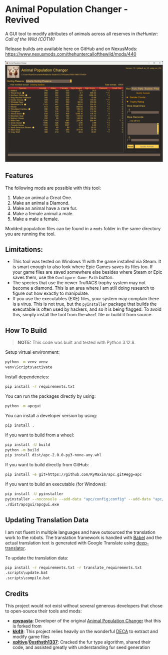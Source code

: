 # Animal Population Changer - Revived

A GUI tool to modify attributes of animals across all reserves in *theHunter: Call of the Wild (COTW)*

Release builds are available here on GitHub and on NexusMods: https://www.nexusmods.com/thehuntercallofthewild/mods/440

![Screenshot](screenshot.png)

## Features

The following mods are possible with this tool:
1. Make an animal a Great One.
1. Make an animal a Diamond.
1. Make an animal have a rare fur.
1. Make a female animal a male.
1. Make a male a female.

Modded population files can be found in a `mods` folder in the same directory you are running the tool.

## Limitations:

* This tool was tested on Windows 11 with the game installed via Steam. It is smart enough to also look where Epic Games saves its files too. If your game files are saved somewhere else besides where Steam or Epic saves them, use the `Configure Game Path` button.
* The species that use the newer TruRACS trophy system may not become a diamond. This is an area where I am still doing research to figure out how exactly to manipulate.
* If you use the executables (EXE) files, your system may complain there is a virus. This is not true, but the `pyinstaller` package that builds the executable is often used by hackers, and so it is being flagged. To avoid this, simply install the tool from the `wheel` file or build it from source.

## How To Build

> **NOTE:** This code was built and tested with Python 3.12.8.

Setup virtual environment:
```sh
python -m venv venv
venv\Scripts\activate
```

Install dependencies:
```sh
pip install -r requirements.txt
```

You can run the packages directly by using:
```sh
python -m apcgui
```

You can install a developer version by using:
```sh
pip install .
```

If you want to build from a wheel:
```sh
pip install -U build
python -m build
pip install dist/apc-2.0.0-py3-none-any.whl
```

If you want to build directly from GitHub:
```sh
pip install -e git+https://github.com/RyMaxim/apc.git#egg=apc
```

If you want to build an executable (for Windows):
```sh
pip install -U pyinstaller
pyinstaller --noconsole --add-data "apc/config;config" --add-data "apc/locale;locale" --add-data "apcgui/locale;locale" apcgui.py
./dist/apcgui/apcgui.exe
```

## Updating Translation Data

I am not fluent in multiple languages and have outsourced the translation work to the robots. The translation framework is handled with [Babel](https://github.com/python-babel/babel) and the actual translation text is generated with Google Translate using [deep-translator](https://github.com/nidhaloff/deep-translator).

To update the translation data:
```sh
pip install -r requirements.txt -r translate_requirements.txt
.scripts\update.bat
.scripts\compile.bat
```

## Credits

This project would not exist without several generous developers that chose to open-source their tools and mods:
* [**cpypasta**](https://github.com/cpypasta): Developer of the original [Animal Population Changer](https://github.com/cpypasta/apc) that this is forked from
* [**kk49**](https://github.com/kk49): This project relies heavily on the wonderful [DECA](https://github.com/kk49/deca) to extract and modify game files
* [**xpltive**](https://github.com/xpltive)/[**0xsthsth1337**](https://next.nexusmods.com/profile/0xSthSth1337): Cracked the fur type algorithm, shared their code, and assisted greatly with understanding fur seed generation
